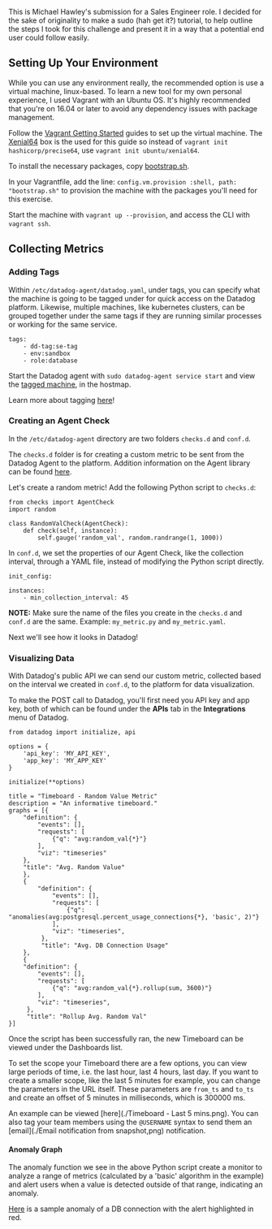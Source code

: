 This is Michael Hawley's submission for a Sales Engineer role. I decided for the sake of originality to make a sudo (hah get it?) tutorial, to help outline the steps I took for this challenge and present it in a way that a potential end user could follow easily.

## Setting Up Your Environment

While you can use any environment really, the recommended option is use a virtual machine, linux-based. To learn a new tool for my own personal experience, I used Vagrant with an Ubuntu OS. It's highly recommended that you're on 16.04 or later to avoid any dependency issues with package management.

Follow the [Vagrant Getting Started](https://www.vagrantup.com/intro/getting-started/index.html) guides to set up the virtual machine. The [Xenial64](https://app.vagrantup.com/ubuntu/boxes/xenial64) box is the used for this guide so instead of `vagrant init hashicorp/precise64`, use `vagrant init ubuntu/xenial64`.

To install the necessary packages, copy [bootstrap.sh](./bootstrap.sh).

In your Vagrantfile, add the line: `config.vm.provision :shell, path: "bootstrap.sh"` to provision the machine with the packages you'll need for this exercise.

Start the machine with `vagrant up --provision`, and access the CLI with `vagrant ssh`.

## Collecting Metrics

### Adding Tags

Within `/etc/datadog-agent/datadog.yaml`, under tags, you can specify what the machine is going to be tagged under for quick access on the Datadog platform. Likewise, multiple machines, like kubernetes clusters, can be grouped together under the same tags if they are running similar processes or working for the same service.

```
tags:
    - dd-tag:se-tag
    - env:sandbox
    - role:database
```

Start the Datadog agent with `sudo datadog-agent service start` and view the [tagged machine](./tags.png), in the hostmap.

Learn more about tagging [here](https://docs.datadoghq.com/tagging/)!

### Creating an Agent Check

In the `/etc/datadog-agent` directory are two folders `checks.d` and `conf.d`.

The `checks.d` folder is for creating a custom metric to be sent from the Datadog Agent to the platform. Addition information on the Agent library can be found [here](https://docs.datadoghq.com/developers/agent_checks/?tab=agentv6).

Let's create a random metric! Add the following Python script to `checks.d`:

```
from checks import AgentCheck
import random

class RandomValCheck(AgentCheck):
    def check(self, instance):
        self.gauge('random_val', random.randrange(1, 1000))
```

In `conf.d`, we set the properties of our Agent Check, like the collection interval, through a YAML file, instead of modifying the Python script directly.

```
init_config:

instances:
    - min_collection_interval: 45
```

__NOTE:__ Make sure the name of the files you create in the `checks.d` and `conf.d` are the same. Example: `my_metric.py` and `my_metric.yaml`.

Next we'll see how it looks in Datadog!

### Visualizing Data

With Datadog's public API we can send our custom metric, collected based on the interval we created in `conf.d`, to the platform for data visualization.

To make the POST call to Datadog, you'll first need you API key and app key, both of which can be found under the __APIs__ tab in the  __Integrations__ menu of Datadog.

```
from datadog import initialize, api

options = {
    'api_key': 'MY_API_KEY',
    'app_key': 'MY_APP_KEY'
}

initialize(**options)

title = "Timeboard - Random Value Metric"
description = "An informative timeboard."
graphs = [{
    "definition": {
        "events": [],
        "requests": [
            {"q": "avg:random_val{*}"}
        ],
        "viz": "timeseries"
    },
    "title": "Avg. Random Value"
    },
    {
        "definition": {
            "events": [],
            "requests": [
                {"q": "anomalies(avg:postgresql.percent_usage_connections{*}, 'basic', 2)"}
            ],
            "viz": "timeseries",
         },
         "title": "Avg. DB Connection Usage"
    },
    {
    "definition": {
        "events": [],
        "requests": [
            {"q": "avg:random_val{*}.rollup(sum, 3600)"}
        ],
        "viz": "timeseries",
     },
     "title": "Rollup Avg. Random Val"
}]
```

Once the script has been successfully ran, the new Timeboard can be viewed under the Dashboards list.

To set the scope your Timeboard there are a few options, you can view large periods of time, i.e. the last hour, last 4 hours, last day. If you want to create a smaller scope, like the last 5 minutes for example, you can change the parameters in the URL itself. These parameters are `from_ts` and `to_ts` and create an offset of 5 minutes in milliseconds, which is 300000 ms.

An example can be viewed [here](./Timeboard - Last 5 mins.png). You can also tag your team members using the `@USERNAME` syntax to send them an [email](./Email notification from snapshot,png) notification.

#### Anomaly Graph

The anomaly function we see in the above Python script create a monitor to analyze a range of metrics (calculated by a 'basic' algorithm in the example) and alert users when a value is detected outside of that range, indicating an anomaly.

[Here](./Anomaly.png) is a sample anomaly of a DB connection with the alert highlighted in red.

### 
